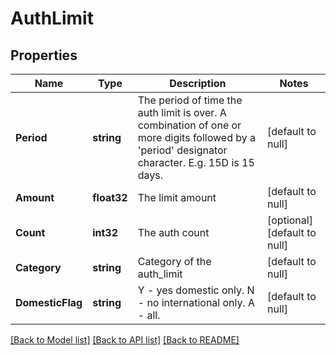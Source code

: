 # AuthLimit

## Properties
Name | Type | Description | Notes
------------ | ------------- | ------------- | -------------
**Period** | **string** | The period of time the auth limit is over. A combination of one or more digits followed by a &#x27;period&#x27; designator character. E.g. 15D is 15 days. | [default to null]
**Amount** | **float32** | The limit amount | [default to null]
**Count** | **int32** | The auth count | [optional] [default to null]
**Category** | **string** | Category of the auth_limit | [default to null]
**DomesticFlag** | **string** | Y - yes domestic only. N - no international only. A - all. | [default to null]

[[Back to Model list]](../README.md#documentation-for-models) [[Back to API list]](../README.md#documentation-for-api-endpoints) [[Back to README]](../README.md)


